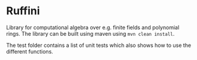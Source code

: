 # Ruffini

Library for computational algebra over e.g. finite fields and polynomial rings. The library can be built using maven using `mvn clean install`.

The test folder contains a list of unit tests which also shows how to use the different functions.